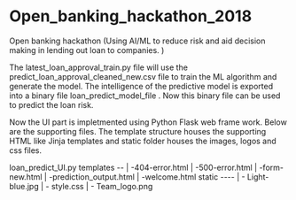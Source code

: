 # Open_banking_hackathon_2018

Open banking hackathon (Using AI/ML to reduce risk and aid decision making in lending out loan to companies. )

The latest_loan_approval_train.py file will use the predict_loan_approval_cleaned_new.csv file to train the ML algorithm and generate the model. The intelligence of the predictive model is exported into a binary file loan_predict_model_file . Now this binary file can be used to predict the loan risk. 

Now the UI part is impletmented using Python Flask web frame work. Below are the supporting files. The template structure houses the supporting HTML like Jinja templates and static folder houses the images, logos and css files.

loan_predict_UI.py
templates --
            | -404-error.html
            | -500-error.html
            | -form-new.html
            | -prediction_output.html
            | -welcome.html
static  ----
            | - Light-blue.jpg
            | - style.css
            | - Team_logo.png

